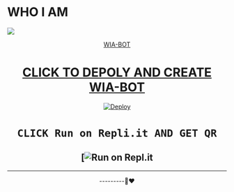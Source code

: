 # WHO I AM

<img
        src="https://i.imgur.com/Iag22tM.jpeg"
        />
    </a>
</p>
<div align="center">
  <p align="center">
  <a href="<img src="https://i.imgur.com/Iag22tM.jpeg
WhatsApp Bot











WIA-BOT









































# CLICK TO DEPOLY AND CREATE WIA-BOT





























[![Deploy](https://www.herokucdn.com/deploy/button.svg)](https://replit.com/badge/github/WIA-BOT/whatsapp-bot)










# ```CLICK Run on Repli.it AND GET QR```
















[![Run on Repl.it](https://repl.it/badge/github/quiec/whatsAlfa)
-------



----------




---------🙂❤️
